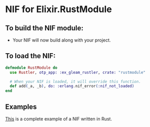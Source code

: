 # NIF for Elixir.RustModule

## To build the NIF module:

- Your NIF will now build along with your project.

## To load the NIF:

```elixir
defmodule RustModule do
  use Rustler, otp_app: :ex_gleam_rustler, crate: "rustmodule"

  # When your NIF is loaded, it will override this function.
  def add(_a, _b), do: :erlang.nif_error(:nif_not_loaded)
end
```

## Examples

[This](https://github.com/rusterlium/NifIo) is a complete example of a NIF written in Rust.
